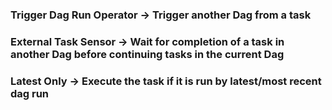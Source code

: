 ### Trigger Dag Run Operator -> Trigger another Dag from a task 

### External Task Sensor -> Wait for completion of a task in another Dag before continuing tasks in the current Dag

### Latest Only -> Execute the task if it is run by latest/most recent dag run

